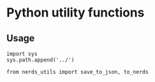 # Python utility functions

## Usage

```
import sys
sys.path.append('../')

from nerds_utils import save_to_json, to_nerds
```
